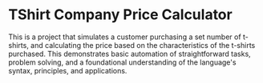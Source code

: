 # TShirt Company Price Calculator
 This is a project that simulates a customer purchasing a set number of t-shirts, and calculating the price based on the characteristics of the t-shirts purchased. This demonstrates basic automation of straightforward tasks, problem solving, and a foundational understanding of the language's syntax, principles, and applications.
